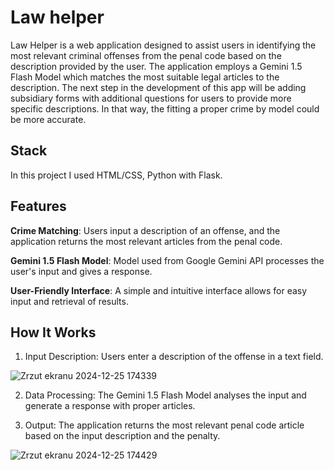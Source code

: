 # Law helper
Law Helper is a web application designed to assist users in identifying the most relevant criminal offenses
from the penal code based on the description provided by the user. The application employs a Gemini 1.5 Flash Model which matches the most suitable
legal articles to the description. The next step in the development of this app will be adding subsidiary forms with additional questions for users to provide more specific descriptions.
In that way, the fitting a proper crime by model could be more accurate.

## Stack
In this project I used HTML/CSS, Python with Flask.

## Features
**Crime Matching**: Users input a description of an offense, and the application returns the most relevant articles from the penal code.

**Gemini 1.5 Flash Model**: Model used from Google Gemini API processes the user's input and gives a response.

**User-Friendly Interface**: A simple and intuitive interface allows for easy input and retrieval of results.

## How It Works
1. Input Description: Users enter a description of the offense in a text field.

![Zrzut ekranu 2024-12-25 174339](https://github.com/user-attachments/assets/3ee9b559-c5cb-40a1-8e67-1bd4c49a596c)


2. Data Processing: The Gemini 1.5 Flash Model analyses the input and generate a response with proper articles.


3. Output: The application returns the most relevant penal code article based on the input description and the penalty.

![Zrzut ekranu 2024-12-25 174429](https://github.com/user-attachments/assets/acc65570-f0a8-42d1-af53-dd51604bcc16)
